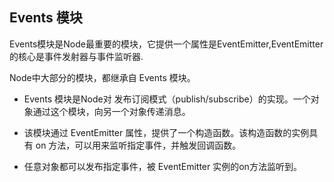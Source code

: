 ## Events 模块
Events模块是Node最重要的模块，它提供一个属性是EventEmitter,EventEmitter的核心是事件发射器与事件监听器.

Node中大部分的模块，都继承自 Events 模块。

- Events 模块是Node对 发布订阅模式（publish/subscribe）的实现。一个对象通过这个模块，向另一个对象传递消息。

- 该模块通过 EventEmitter 属性，提供了一个构造函数。该构造函数的实例具有 on 方法，可以用来监听指定事件，并触发回调函数。

- 任意对象都可以发布指定事件，被 EventEmitter 实例的on方法监听到。